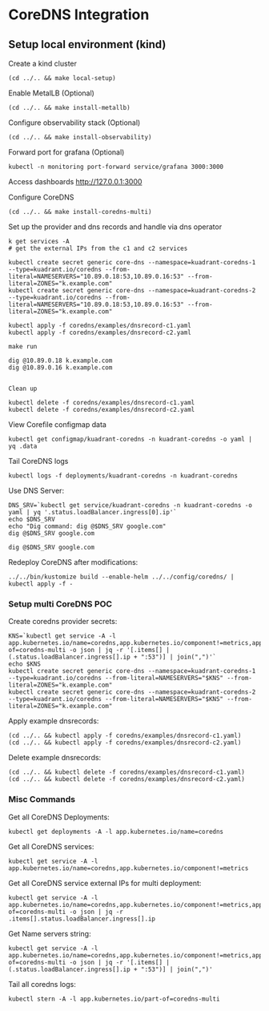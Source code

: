 # CoreDNS Integration

## Setup local environment (kind)

Create a kind cluster
```shell
(cd ../.. && make local-setup)
```

Enable MetalLB (Optional)
```shell
(cd ../.. && make install-metallb)
```

Configure observability stack (Optional)
```shell
(cd ../.. && make install-observability)
```

Forward port for grafana (Optional)
```shell
kubectl -n monitoring port-forward service/grafana 3000:3000
```
Access dashboards http://127.0.0.1:3000

Configure CoreDNS
```shell
(cd ../.. && make install-coredns-multi)
```

Set up the provider and dns records and handle via dns operator

```
k get services -A 
# get the external IPs from the c1 and c2 services

kubectl create secret generic core-dns --namespace=kuadrant-coredns-1 --type=kuadrant.io/coredns --from-literal=NAMESERVERS="10.89.0.18:53,10.89.0.16:53" --from-literal=ZONES="k.example.com"
kubectl create secret generic core-dns --namespace=kuadrant-coredns-2 --type=kuadrant.io/coredns --from-literal=NAMESERVERS="10.89.0.18:53,10.89.0.16:53" --from-literal=ZONES="k.example.com"

kubectl apply -f coredns/examples/dnsrecord-c1.yaml
kubectl apply -f coredns/examples/dnsrecord-c2.yaml

make run

dig @10.89.0.18 k.example.com
dig @10.89.0.16 k.example.com


Clean up

kubectl delete -f coredns/examples/dnsrecord-c1.yaml
kubectl delete -f coredns/examples/dnsrecord-c2.yaml

```


View Corefile configmap data
```shell
kubectl get configmap/kuadrant-coredns -n kuadrant-coredns -o yaml | yq .data
```

Tail CoreDNS logs
```shell
kubectl logs -f deployments/kuadrant-coredns -n kuadrant-coredns
```

Use DNS Server:
```shell
DNS_SRV=`kubectl get service/kuadrant-coredns -n kuadrant-coredns -o yaml | yq '.status.loadBalancer.ingress[0].ip'`
echo $DNS_SRV
echo "Dig command: dig @$DNS_SRV google.com"
dig @$DNS_SRV google.com
```

```shell
dig @$DNS_SRV google.com
```

Redeploy CoreDNS after modifications:
```shell
../../bin/kustomize build --enable-helm ../../config/coredns/ | kubectl apply -f -
```

### Setup multi CoreDNS POC

Create coredns provider secrets:
```shell
KNS=`kubectl get service -A -l app.kubernetes.io/name=coredns,app.kubernetes.io/component!=metrics,app.kubernetes.io/part-of=coredns-multi -o json | jq -r '[.items[] | (.status.loadBalancer.ingress[].ip + ":53")] | join(",")'`
echo $KNS
kubectl create secret generic core-dns --namespace=kuadrant-coredns-1 --type=kuadrant.io/coredns --from-literal=NAMESERVERS="$KNS" --from-literal=ZONES="k.example.com"
kubectl create secret generic core-dns --namespace=kuadrant-coredns-2 --type=kuadrant.io/coredns --from-literal=NAMESERVERS="$KNS" --from-literal=ZONES="k.example.com"
```

Apply example dnsrecords:
```shell
(cd ../.. && kubectl apply -f coredns/examples/dnsrecord-c1.yaml)
(cd ../.. && kubectl apply -f coredns/examples/dnsrecord-c2.yaml)
```

Delete example dnsrecords:
```shell
(cd ../.. && kubectl delete -f coredns/examples/dnsrecord-c1.yaml)
(cd ../.. && kubectl delete -f coredns/examples/dnsrecord-c2.yaml)
```

### Misc Commands

Get all CoreDNS Deployments:
```shell
kubectl get deployments -A -l app.kubernetes.io/name=coredns
```

Get all CoreDNS services:
```shell
kubectl get service -A -l app.kubernetes.io/name=coredns,app.kubernetes.io/component!=metrics
```

Get all CoreDNS service external IPs for multi deployment:
```shell
kubectl get service -A -l app.kubernetes.io/name=coredns,app.kubernetes.io/component!=metrics,app.kubernetes.io/part-of=coredns-multi -o json | jq -r .items[].status.loadBalancer.ingress[].ip
```

Get Name servers string:
```shell
kubectl get service -A -l app.kubernetes.io/name=coredns,app.kubernetes.io/component!=metrics,app.kubernetes.io/part-of=coredns-multi -o json | jq -r '[.items[] | (.status.loadBalancer.ingress[].ip + ":53")] | join(",")'
```

Tail all coredns logs:
```shell
kubectl stern -A -l app.kubernetes.io/part-of=coredns-multi
```
